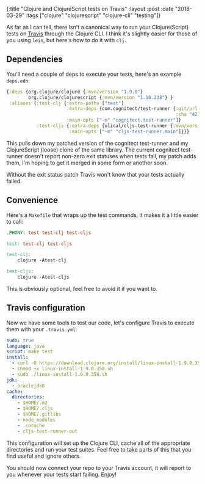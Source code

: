 {:title  "Clojure and ClojureScript tests on Travis"
 :layout :post
 :date   "2018-03-29"
 :tags   ["clojure" "clojurescript" "clojure-cli" "testing"]}

As far as I can tell, there isn't a canonical way to run your Clojure(Script) tests on [Travis][] through the Clojure CLI. I think it's slightly easier for those of you using `lein`, but here's how to do it with `clj`.

## Dependencies

You'll need a couple of deps to execute your tests, here's an example `deps.edn`:

```clojure
{:deps {org.clojure/clojure {:mvn/version "1.9.0"}
        org.clojure/clojurescript {:mvn/version "1.10.238"} }
 :aliases {:test-clj {:extra-paths ["test"]
                      :extra-deps {com.cognitect/test-runner {:git/url "https://github.com/Olical/test-runner.git"
                                                              :sha "427a16c634201492984d2161d305baa09ab864cd"}}
                      :main-opts ["-m" "cognitect.test-runner"]}
           :test-cljs {:extra-deps {olical/cljs-test-runner {:mvn/version "0.1.1"}}
                       :main-opts ["-m" "cljs-test-runner.main"]}}}
```

This pulls down my patched version of the cognitect test-runner and my ClojureScript (loose) clone of the same library. The current cognitect test-runner doesn't report non-zero exit statuses when tests fail, my patch adds them, I'm hoping to get it merged in some form or another soon.

Without the exit status patch Travis won't know that your tests actually failed.

## Convenience

Here's a `Makefile` that wraps up the test commands, it makes it a little easier to call:

```Makefile
.PHONY: test test-clj test-cljs

test: test-clj test-cljs

test-clj:
	clojure -Atest-clj

test-cljs:
	clojure -Atest-cljs
```

This is obviously optional, feel free to avoid it if you want to.

## Travis configuration

Now we have some tools to test our code, let's configure Travis to execute them with your `.travis.yml`:

```yaml
sudo: true
language: java
script: make test
install:
  - curl -O https://download.clojure.org/install/linux-install-1.9.0.358.sh
  - chmod +x linux-install-1.9.0.358.sh
  - sudo ./linux-install-1.9.0.358.sh
jdk:
  - oraclejdk8
cache:
  directories:
    - $HOME/.m2
    - $HOME/.cljs
    - $HOME/.gitlibs
    - node_modules
    - .cpcache
    - cljs-test-runner-out
```

This configuration will set up the Clojure CLI, cache all of the appropriate directories and run your test suites. Feel free to take parts of this that you find useful and ignore others.

You should now connect your repo to your Travis account, it will report to you whenever your tests start failing. Enjoy!

[Travis]: http://travis-ci.org/
